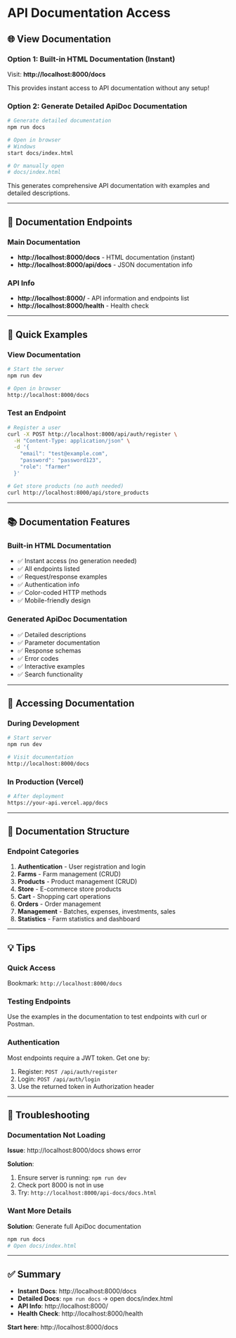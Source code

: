 # API Documentation Access

## 🌐 View Documentation

### Option 1: Built-in HTML Documentation (Instant)

Visit: **http://localhost:8000/docs**

This provides instant access to API documentation without any setup!

### Option 2: Generate Detailed ApiDoc Documentation

```bash
# Generate detailed documentation
npm run docs

# Open in browser
# Windows
start docs/index.html

# Or manually open
# docs/index.html
```

This generates comprehensive API documentation with examples and detailed descriptions.

---

## 📖 Documentation Endpoints

### Main Documentation
- **http://localhost:8000/docs** - HTML documentation (instant)
- **http://localhost:8000/api/docs** - JSON documentation info

### API Info
- **http://localhost:8000/** - API information and endpoints list
- **http://localhost:8000/health** - Health check

---

## 🚀 Quick Examples

### View Documentation
```bash
# Start the server
npm run dev

# Open in browser
http://localhost:8000/docs
```

### Test an Endpoint
```bash
# Register a user
curl -X POST http://localhost:8000/api/auth/register \
  -H "Content-Type: application/json" \
  -d '{
    "email": "test@example.com",
    "password": "password123",
    "role": "farmer"
  }'

# Get store products (no auth needed)
curl http://localhost:8000/api/store_products
```

---

## 📚 Documentation Features

### Built-in HTML Documentation
- ✅ Instant access (no generation needed)
- ✅ All endpoints listed
- ✅ Request/response examples
- ✅ Authentication info
- ✅ Color-coded HTTP methods
- ✅ Mobile-friendly design

### Generated ApiDoc Documentation
- ✅ Detailed descriptions
- ✅ Parameter documentation
- ✅ Response schemas
- ✅ Error codes
- ✅ Interactive examples
- ✅ Search functionality

---

## 🎯 Accessing Documentation

### During Development

```bash
# Start server
npm run dev

# Visit documentation
http://localhost:8000/docs
```

### In Production (Vercel)

```bash
# After deployment
https://your-api.vercel.app/docs
```

---

## 📝 Documentation Structure

### Endpoint Categories

1. **Authentication** - User registration and login
2. **Farms** - Farm management (CRUD)
3. **Products** - Product management (CRUD)
4. **Store** - E-commerce store products
5. **Cart** - Shopping cart operations
6. **Orders** - Order management
7. **Management** - Batches, expenses, investments, sales
8. **Statistics** - Farm statistics and dashboard

---

## 💡 Tips

### Quick Access
Bookmark: `http://localhost:8000/docs`

### Testing Endpoints
Use the examples in the documentation to test endpoints with curl or Postman.

### Authentication
Most endpoints require a JWT token. Get one by:
1. Register: `POST /api/auth/register`
2. Login: `POST /api/auth/login`
3. Use the returned token in Authorization header

---

## 🔧 Troubleshooting

### Documentation Not Loading

**Issue**: http://localhost:8000/docs shows error

**Solution**:
1. Ensure server is running: `npm run dev`
2. Check port 8000 is not in use
3. Try: `http://localhost:8000/api-docs/docs.html`

### Want More Details

**Solution**: Generate full ApiDoc documentation
```bash
npm run docs
# Open docs/index.html
```

---

## ✅ Summary

- **Instant Docs**: http://localhost:8000/docs
- **Detailed Docs**: `npm run docs` → open docs/index.html
- **API Info**: http://localhost:8000/
- **Health Check**: http://localhost:8000/health

**Start here**: http://localhost:8000/docs
